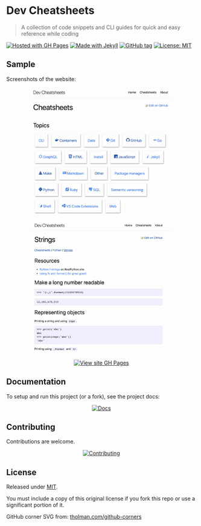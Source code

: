 # Dev Cheatsheets
> A collection of code snippets and CLI guides for quick and easy reference while coding

[![Hosted with GH Pages](https://img.shields.io/badge/Made_with-GH_Pages-blue.svg?logo=github)](https://pages.github.com/)
[![Made with Jekyll](https://img.shields.io/badge/Jekyll-3.9-blue.svg?logo=jekyll)](https://jekyllrb.com)
[![GitHub tag](https://img.shields.io/github/tag/MichaelCurrin/dev-cheatsheets)](https://github.com/MichaelCurrin/dev-cheatsheets/tags/)
[![License: MIT](https://img.shields.io/badge/License-MIT-blue)](#license)


## Sample

Screenshots of the website:

<div align="center">
    <a href="https://michaelcurrin.github.io/dev-cheatsheets/cheatsheets/">
        <img src="/sample-cheatsheets.png" height="350" alt="sample cheatsheets"/>
    </a>                                            
    <a href="https://michaelcurrin.github.io/dev-cheatsheets/cheatsheets/python/">
        <img src="/sample-python.png" height="350" alt="sample cheatsheets python" />
    </a>
</div>

<div align="center">

<!-- TODO replace with URL in badge but need to restructure how the badge works to allow '/' -->
[![View site GH Pages](https://img.shields.io/badge/View_site-GH_Pages-green?style=for-the-badge)](https://michaelcurrin.github.io/dev-cheatsheets/)

</div>


## Documentation

To setup and run this project (or a fork), see the project docs:

<div align="center">

[![Docs](https://img.shields.io/badge/View-Docs-blue?style=for-the-badge)](/docs/)

</div>


## Contributing

Contributions are welcome.

<div align="center">

[![Contributing](https://img.shields.io/badge/View-Contributing-blue?style=for-the-badge)](/CONTRIBUTING.md)

</div>


## License

Released under [MIT](/LICENSE).

You must include a copy of this original license if you fork this repo or use a significant portion of it.

GitHub corner SVG from: [tholman.com/github-corners](https://tholman.com/github-corners/)

